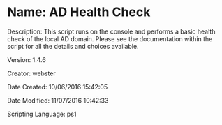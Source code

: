 ﻿# Name: AD Health Check

Description: This script runs on the console and performs a basic health check of the local AD domain. Please see the documentation within the script for all the details and choices available.

Version: 1.4.6

Creator: webster

Date Created: 10/06/2016 15:42:05

Date Modified: 11/07/2016 10:42:33

Scripting Language: ps1

